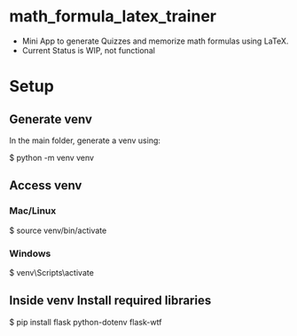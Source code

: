 # math_formula_latex_trainer

* Mini App to generate Quizzes and memorize math formulas using LaTeX.
* Current Status is WIP, not functional

# Setup

## Generate venv

In the main folder, generate a venv using:

$ python -m venv venv

## Access venv

### Mac/Linux

$ source venv/bin/activate

### Windows

$ venv\Scripts\activate

## Inside venv Install required libraries

$ pip install flask python-dotenv flask-wtf
